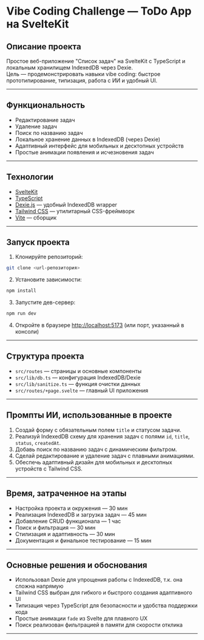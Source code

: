 # Vibe Coding Challenge — ToDo App на SvelteKit

## Описание проекта

Простое веб-приложение "Список задач" на SvelteKit с TypeScript и локальным хранилищем IndexedDB через Dexie.  
Цель — продемонстрировать навыки vibe coding: быстрое прототипирование, типизация, работа с ИИ и удобный UI.

---

## Функциональность

- Редактирование задач  
- Удаление задач  
- Поиск по названию задач  
- Локальное хранение данных в IndexedDB (через Dexie)  
- Адаптивный интерфейс для мобильных и десктопных устройств  
- Простые анимации появления и исчезновения задач  

---

## Технологии

- [SvelteKit](https://kit.svelte.dev/)  
- [TypeScript](https://www.typescriptlang.org/)  
- [Dexie.js](https://dexie.org/) — удобный IndexedDB wrapper  
- [Tailwind CSS](https://tailwindcss.com/) — утилитарный CSS-фреймворк  
- [Vite](https://vitejs.dev/) — сборщик  

---

## Запуск проекта

1. Клонируйте репозиторий:  
```bash
git clone <url-репозитория>
````

2. Установите зависимости:

```bash
npm install
```

3. Запустите дев-сервер:

```bash
npm run dev
```

4. Откройте в браузере [http://localhost:5173](http://localhost:5173) (или порт, указанный в консоли)

---

## Структура проекта

* `src/routes` — страницы и основные компоненты
* `src/lib/db.ts` — конфигурация IndexedDB/Dexie
* `src/lib/sanitize.ts` — функция очистки данных
* `src/routes/+page.svelte` — главный UI приложения

---

## Промпты ИИ, использованные в проекте

1. Создай форму с обязательным полем `title` и статусом задачи.
2. Реализуй IndexedDB схему для хранения задач с полями `id`, `title`, `status`, `createdAt`.
3. Добавь поиск по названию задач с динамическим фильтром.
4. Сделай редактирование и удаление задач с плавными анимациями.
5. Обеспечь адаптивный дизайн для мобильных и десктопных устройств с Tailwind CSS.

---

## Время, затраченное на этапы

* Настройка проекта и окружения — 30 мин
* Реализация IndexedDB и загрузка задач — 45 мин
* Добавление CRUD функционала — 1 час
* Поиск и фильтрация — 30 мин
* Стилизация и адаптивность — 30 мин
* Документация и финальное тестирование — 15 мин

---

## Основные решения и обоснования

* Использовал Dexie для упрощения работы с IndexedDB, т.к. она сложна напрямую
* Tailwind CSS выбран для гибкого и быстрого создания адаптивного UI
* Типизация через TypeScript для безопасности и удобства поддержки кода
* Простые анимации `fade` из Svelte для плавного UX
* Поиск реализован фильтрацией в памяти для скорости отклика

---

